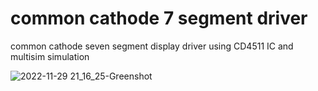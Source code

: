 # common cathode 7 segment driver
common cathode seven segment display driver using CD4511 IC and multisim  simulation


![2022-11-29 21_16_25-Greenshot](https://user-images.githubusercontent.com/99599915/204727109-7862a2ee-a7a2-45fd-b25b-48f976ab945e.png)
